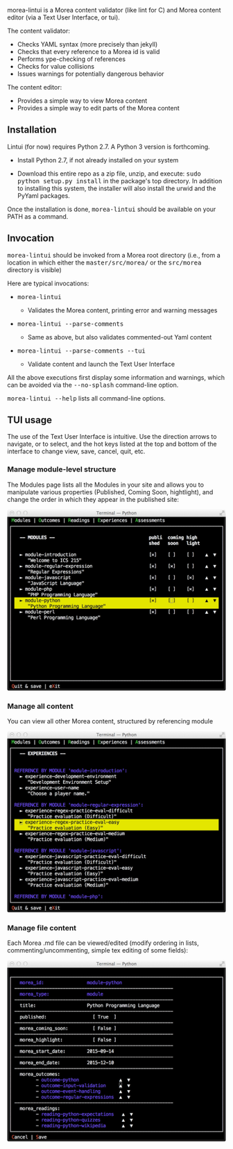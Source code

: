 morea-lintui is a Morea content validator (like lint for C) and Morea content editor (via a Text User Interface, or tui).

The content validator:

  - Checks YAML syntax (more precisely than jekyll)
  - Checks that every reference to a Morea id is valid
  - Performs ype-checking of references
  - Checks for value collisions
  - Issues warnings for potentially dangerous behavior
  

The content editor:

  - Provides a simple way to view Morea content
  - Provides a simple way to edit parts of the Morea content


## Installation

Lintui (for now) requires Python 2.7.  A Python 3 version is forthcoming.

  - Install Python 2.7, if not already installed on your system

  - Download this entire repo as a zip file, unzip, and execute: <tt>sudo python setup.py install</tt> in the package's top directory.  In addition to installing this system, the installer will also install the urwid and the PyYaml packages.

Once the installation is done, <tt>morea-lintui</tt> should be available on your PATH as a command.
  
## Invocation

<tt>morea-lintui</tt> should be invoked from a Morea root directory (i.e., from a location in which either 
    the <tt>master/src/morea/</tt> or the <tt>src/morea</tt> directory is visible)
    
Here are typical invocations:

  - <tt>morea-lintui</tt>
    - Validates the Morea content, printing error and warning messages

  - <tt>morea-lintui --parse-comments</tt>
    - Same as above, but also validates commented-out Yaml content

  - <tt>morea-lintui --parse-comments --tui</tt>
    - Validate content and launch the Text User Interface

All the above executions first display some information and warnings, which can be avoided via the <tt>--no-splash</tt> command-line option.

<tt>morea-lintui --help</tt> lists all command-line options. 


## TUI usage

The use of the Text User Interface is intuitive. Use the direction arrows to navigate, <space> or <enter> to select, and the hot keys listed at the top and bottom of the interface to change view, save, cancel, quit, etc.

### Manage module-level structure

The Modules page lists all the Modules in your site and allows you to manipulate various properties (Published, Coming Soon, hightlight), and change the order in which they appear in the published site:

![](https://raw.githubusercontent.com/morea-framework/morea-lintui/master/morealintui/docs/screenshot1.jpg)

### Manage all content

You can view all other Morea content, structured by referencing module

![](https://raw.githubusercontent.com/morea-framework/morea-lintui/master/morealintui/docs/screenshot2.jpg)


### Manage file content

Each Morea .md file can be viewed/edited  (modify ordering in lists, commenting/uncommenting, simple tex editing of some fields):

![](https://raw.githubusercontent.com/morea-framework/morea-lintui/master/morealintui/docs/screenshot3.jpg)

